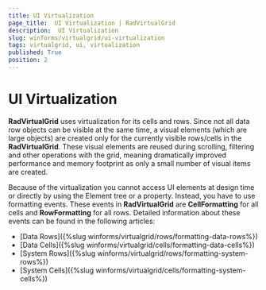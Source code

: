 ```yaml
---
title: UI Virtualization
page_title:  UI Virtualization | RadVirtualGrid
description:  UI Virtualization
slug: winforms/virtualgrid/ui-virtualization
tags: virtualgrid, ui, virtualization
published: True
position: 2
---
```


# UI Virtualization

__RadVirtualGrid__ uses virtualization for its cells and rows. Since not all data row objects can be visible at the same time, a visual elements (which are large objects) are created only for the currently visible rows/cells in the __RadVirtualGrid__. These visual elements are reused during scrolling, filtering and other operations with the grid, meaning dramatically improved performance and memory footprint as only a small number of visual items are created.

Because of the virtualization you cannot access UI elements at design time or directly by using the Element tree or a property. Instead, you have to use formatting events. These events in __RadVirtualGrid__ are __CellFormatting__ for all cells and __RowFormatting__ for all rows. Detailed information about these events can be found in the following articles:

* [Data Rows]({%slug winforms/virtualgrid/rows/formatting-data-rows%})
* [Data Cells]({%slug winforms/virtualgrid/cells/formatting-data-cells%})
* [System Rows]({%slug winforms/virtualgrid/rows/formatting-system-rows%})
* [System Cells]({%slug winforms/virtualgrid/cells/formatting-system-cells%})

